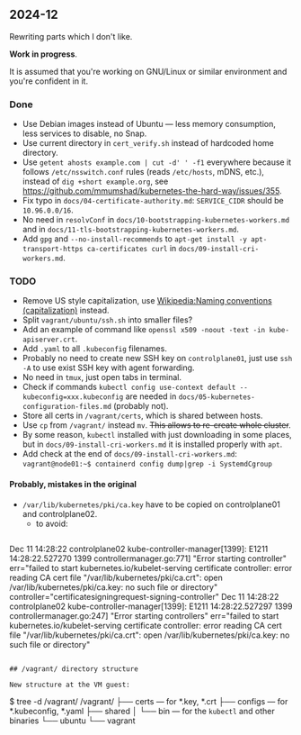## 2024-12

Rewriting parts which I don't like.

**Work in progress**.

It is assumed that you're working on GNU/Linux or similar environment and you're confident in it.

### Done

+ Use Debian images instead of Ubuntu — less memory consumption, less services to disable, no Snap.
+ Use current directory in `cert_verify.sh` instead of hardcoded home directory.
+ Use `getent ahosts example.com | cut -d' ' -f1` everywhere because it follows `/etc/nsswitch.conf` rules (reads `/etc/hosts`, mDNS, etc.), instead of `dig +short example.org`, see https://github.com/mmumshad/kubernetes-the-hard-way/issues/355.
+ Fix typo in `docs/04-certificate-authority.md`: `SERVICE_CIDR` should be `10.96.0.0/16`.
+ No need in `resolvConf` in `docs/10-bootstrapping-kubernetes-workers.md` and in `docs/11-tls-bootstrapping-kubernetes-workers.md`.
+ Add `gpg` and `--no-install-recommends` to `apt-get install -y apt-transport-https ca-certificates curl` in `docs/09-install-cri-workers.md`.


### TODO

* Remove US style capitalization, use [Wikipedia:Naming conventions (capitalization)](https://en.wikipedia.org/wiki/Wikipedia:Naming_conventions_(capitalization)) instead.
* Split `vagrant/ubuntu/ssh.sh` into smaller files?
* Add an example of command like `openssl x509 -noout -text -in kube-apiserver.crt`.
* Add `.yaml` to all `.kubeconfig` filenames.
* Probably no need to create new SSH key on `controlplane01`, just use `ssh -A` to use exist SSH key with agent forwarding.
* No need in `tmux`, just open tabs in terminal.
* Check if commands `kubectl config use-context default --kubeconfig=xxx.kubeconfig` are needed in `docs/05-kubernetes-configuration-files.md` (probably not).
* Store all certs in `/vagrant/certs`, which is shared between hosts.
* Use `cp` from `/vagrant/` instead `mv`. <del>This allows to re-create whole cluster</del>.
* By some reason, `kubectl` installed with just downloading in some places, but in `docs/09-install-cri-workers.md` it is installed properly with `apt`.
* Add check at the end of `docs/09-install-cri-workers.md`: `vagrant@node01:~$ containerd config dump|grep -i SystemdCgroup`

#### Probably, mistakes in the original

* `/var/lib/kubernetes/pki/ca.key` have to be copied on controlplane01 and controlplane02.
  + to avoid:
    ```
Dec 11 14:28:22 controlplane02 kube-controller-manager[1399]: E1211 14:28:22.527270    1399 controllermanager.go:771] "Error starting controller" err="failed to start kubernetes.io/kubelet-serving certificate controller: error reading CA cert file \"/var/lib/kubernetes/pki/ca.crt\": open /var/lib/kubernetes/pki/ca.key: no such file or directory" controller="certificatesigningrequest-signing-controller"
Dec 11 14:28:22 controlplane02 kube-controller-manager[1399]: E1211 14:28:22.527297    1399 controllermanager.go:247] "Error starting controllers" err="failed to start kubernetes.io/kubelet-serving certificate controller: error reading CA cert file \"/var/lib/kubernetes/pki/ca.crt\": open /var/lib/kubernetes/pki/ca.key: no such file or directory"
```

## /vagrant/ directory structure

New structure at the VM guest:

```
 $ tree -d /vagrant/
/vagrant/
├── certs    — for *.key, *.crt
├── configs  — for *.kubeconfig, *.yaml
├── shared
│   └── bin  — for the `kubectl` and other binaries
└── ubuntu
    └── vagrant
```

